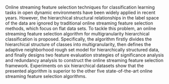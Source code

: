 Online streaming feature selection techniques for classification learning tasks in open dynamic environments have been widely applied in recent years.
However, the hierarchical structural relationships in the label space of the data are ignored by traditional online streaming feature selection methods, which focus on flat data sets. 
To tackle this problem, an online streaming feature selection algorithm for multigranularity hierarchical classification is proposed. 
Specifically, the algorithm firstly divides the hierarchical structure of classes into multigranularity, 
then defines the adaptive neighborhood rough set model for hierarchically structured data, 
and finally designs two feature evaluation strategies of significance analysis and redundancy analysis to construct the online streaming feature selection framework. 
Experiments on six hierarchical datasets show that the presented algorithm is superior to the other five state-of-the-art online streaming feature selection algorithms.
